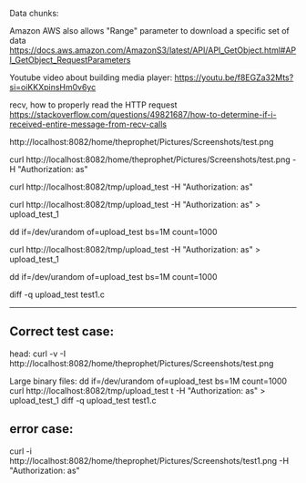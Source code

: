 Data chunks:

Amazon AWS also allows "Range" parameter to download a specific set of data
https://docs.aws.amazon.com/AmazonS3/latest/API/API_GetObject.html#API_GetObject_RequestParameters

Youtube video about building media player: https://youtu.be/f8EGZa32Mts?si=oiKKXpinsHm0v6yc

recv, how to properly read the HTTP request
https://stackoverflow.com/questions/49821687/how-to-determine-if-i-received-entire-message-from-recv-calls


http://localhost:8082/home/theprophet/Pictures/Screenshots/test.png

curl http://localhost:8082/home/theprophet/Pictures/Screenshots/test.png  -H "Authorization: as"

curl http://localhost:8082/tmp/upload_test  -H "Authorization: as"

curl http://localhost:8082/tmp/upload_test  -H "Authorization: as" > upload_test_1

dd if=/dev/urandom of=upload_test bs=1M count=1000

curl http://localhost:8082/tmp/upload_test  -H "Authorization: as" > upload_test_1

dd if=/dev/urandom of=upload_test bs=1M count=1000

diff -q upload_test test1.c

-------------------


## Correct test case:

head:
curl -v -I http://localhost:8082/home/theprophet/Pictures/Screenshots/test.png

Large binary files:
dd if=/dev/urandom of=upload_test bs=1M count=1000
curl http://localhost:8082/tmp/upload_test t -H "Authorization: as" > upload_test_1
diff -q upload_test test1.c

## error case:
curl -i http://localhost:8082/home/theprophet/Pictures/Screenshots/test1.png  -H "Authorization: as"


